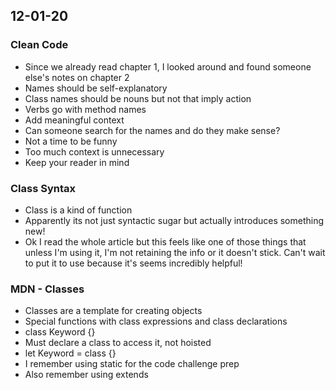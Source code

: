 ## 12-01-20

### Clean Code
- Since we already read chapter 1, I looked around and found someone else's notes on chapter 2
- Names should be self-explanatory
- Class names should be nouns but not that imply action
- Verbs go with method names
- Add meaningful context
- Can someone search for the names and do they make sense?
- Not a time to be funny
- Too much context is unnecessary
- Keep your reader in mind

### Class Syntax
- Class is a kind of function
- Apparently its not just syntactic sugar but actually introduces something new!
- Ok I read the whole article but this feels like one of those things that unless I'm using it, I'm not retaining the info or it doesn't stick. Can't wait to put it to use because it's seems incredibly helpful!

### MDN - Classes
- Classes are a template for creating objects
- Special functions with class expressions and class declarations
- class Keyword {}
- Must declare a class to access it, not hoisted
- let Keyword = class {}
- I remember using static for the code challenge prep
- Also remember using extends
